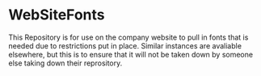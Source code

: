 # WebSiteFonts
This Repository is for use on the company website to pull in fonts that is needed due to restrictions put in place.
Similar instances are avaliable elsewhere, but this is to ensure that it will not be taken down by someone else taking down their reprository.
